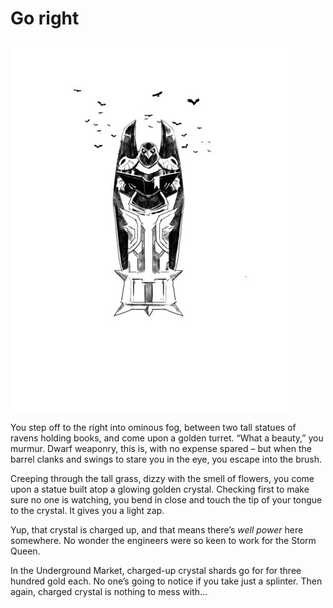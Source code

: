 # Go right



![](../../../../.gitbook/assets/book-e1518569221473.jpg)

You step off to the right into ominous fog, between two tall statues of ravens holding books, and come upon a golden turret. “What a beauty,” you murmur. Dwarf weaponry, this is, with no expense spared – but when the barrel clanks and swings to stare you in the eye, you escape into the brush.

Creeping through the tall grass, dizzy with the smell of flowers, you come upon a statue built atop a glowing golden crystal. Checking first to make sure no one is watching, you bend in close and touch the tip of your tongue to the crystal. It gives you a light zap.

Yup, that crystal is charged up, and that means there’s _well power_ here somewhere. No wonder the engineers were so keen to work for the Storm Queen.

In the Underground Market, charged-up crystal shards go for for three hundred gold each. No one’s going to notice if you take just a splinter. Then again, charged crystal is nothing to mess with…

